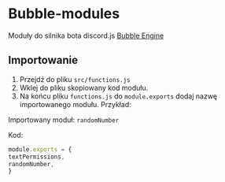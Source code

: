 # Bubble-modules
Moduły do silnika bota discord.js [Bubble Engine](https://github.com/Titon191/Bubble-engine)

## Importowanie
1. Przejdź do pliku `src/functions.js`
2. Wklej do pliku skopiowany kod modułu.
3. Na końcu pliku `functions.js` do `module.exports` dodaj nazwę importowanego modułu. Przykład:

Importowany moduł: `randomNumber`

Kod:

```js
module.exports = {
textPermissions,
randomNumber,
}
```
